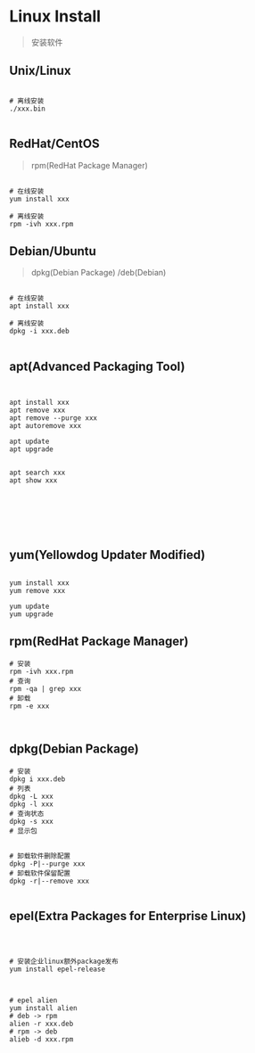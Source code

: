 # Linux Install

> 安装软件


## Unix/Linux

```

# 离线安装
./xxx.bin


```

## RedHat/CentOS

> rpm(RedHat Package Manager)

```

# 在线安装
yum install xxx

# 离线安装
rpm -ivh xxx.rpm

```



## Debian/Ubuntu

> dpkg(Debian Package) /deb(Debian)

```

# 在线安装
apt install xxx

# 离线安装
dpkg -i xxx.deb


```

## apt(Advanced Packaging Tool)

```

 
apt install xxx
apt remove xxx
apt remove --purge xxx
apt autoremove xxx

apt update
apt upgrade


apt search xxx
apt show xxx







```

## yum(Yellowdog Updater Modified)



```

yum install xxx
yum remove xxx

yum update
yum upgrade

```

## rpm(RedHat Package Manager)

```
# 安装
rpm -ivh xxx.rpm
# 查询
rpm -qa | grep xxx
# 卸载
rpm -e xxx



```







## dpkg(Debian Package)

```
# 安装
dpkg i xxx.deb
# 列表
dpkg -L xxx
dpkg -l xxx
# 查询状态
dpkg -s xxx
# 显示包


# 卸载软件删除配置
dpkg -P|--purge xxx
# 卸载软件保留配置
dpkg -r|--remove xxx


```


## epel(Extra Packages for Enterprise Linux)

```



# 安装企业linux额外package发布
yum install epel-release



# epel alien
yum install alien
# deb -> rpm
alien -r xxx.deb
# rpm -> deb
alieb -d xxx.rpm


```
